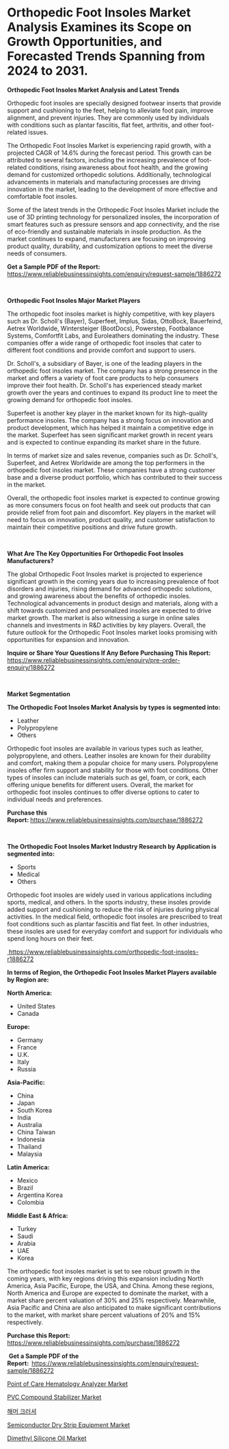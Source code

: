 <p><h1>Orthopedic Foot Insoles Market Analysis Examines its Scope on Growth Opportunities, and Forecasted Trends Spanning from 2024 to 2031.</h1></p><p><strong>Orthopedic Foot Insoles Market Analysis and Latest Trends</strong></p>
<p><p>Orthopedic foot insoles are specially designed footwear inserts that provide support and cushioning to the feet, helping to alleviate foot pain, improve alignment, and prevent injuries. They are commonly used by individuals with conditions such as plantar fasciitis, flat feet, arthritis, and other foot-related issues.</p><p>The Orthopedic Foot Insoles Market is experiencing rapid growth, with a projected CAGR of 14.6% during the forecast period. This growth can be attributed to several factors, including the increasing prevalence of foot-related conditions, rising awareness about foot health, and the growing demand for customized orthopedic solutions. Additionally, technological advancements in materials and manufacturing processes are driving innovation in the market, leading to the development of more effective and comfortable foot insoles.</p><p>Some of the latest trends in the Orthopedic Foot Insoles Market include the use of 3D printing technology for personalized insoles, the incorporation of smart features such as pressure sensors and app connectivity, and the rise of eco-friendly and sustainable materials in insole production. As the market continues to expand, manufacturers are focusing on improving product quality, durability, and customization options to meet the diverse needs of consumers.</p></p>
<p><strong>Get a Sample PDF of the Report:&nbsp;</strong> <a href="https://www.reliablebusinessinsights.com/enquiry/request-sample/1886272">https://www.reliablebusinessinsights.com/enquiry/request-sample/1886272</a></p>
<p>&nbsp;</p>
<p><strong>Orthopedic Foot Insoles Major Market Players</strong></p>
<p><p>The orthopedic foot insoles market is highly competitive, with key players such as Dr. Scholl's (Bayer), Superfeet, Implus, Sidas, OttoBock, Bauerfeind, Aetrex Worldwide, Wintersteiger (BootDocs), Powerstep, Footbalance Systems, Comfortfit Labs, and Euroleathers dominating the industry. These companies offer a wide range of orthopedic foot insoles that cater to different foot conditions and provide comfort and support to users.</p><p>Dr. Scholl's, a subsidiary of Bayer, is one of the leading players in the orthopedic foot insoles market. The company has a strong presence in the market and offers a variety of foot care products to help consumers improve their foot health. Dr. Scholl's has experienced steady market growth over the years and continues to expand its product line to meet the growing demand for orthopedic foot insoles.</p><p>Superfeet is another key player in the market known for its high-quality performance insoles. The company has a strong focus on innovation and product development, which has helped it maintain a competitive edge in the market. Superfeet has seen significant market growth in recent years and is expected to continue expanding its market share in the future.</p><p>In terms of market size and sales revenue, companies such as Dr. Scholl's, Superfeet, and Aetrex Worldwide are among the top performers in the orthopedic foot insoles market. These companies have a strong customer base and a diverse product portfolio, which has contributed to their success in the market.</p><p>Overall, the orthopedic foot insoles market is expected to continue growing as more consumers focus on foot health and seek out products that can provide relief from foot pain and discomfort. Key players in the market will need to focus on innovation, product quality, and customer satisfaction to maintain their competitive positions and drive future growth.</p></p>
<p>&nbsp;</p>
<p><strong>What Are The Key Opportunities For Orthopedic Foot Insoles Manufacturers?</strong></p>
<p><p>The global Orthopedic Foot Insoles market is projected to experience significant growth in the coming years due to increasing prevalence of foot disorders and injuries, rising demand for advanced orthopedic solutions, and growing awareness about the benefits of orthopedic insoles. Technological advancements in product design and materials, along with a shift towards customized and personalized insoles are expected to drive market growth. The market is also witnessing a surge in online sales channels and investments in R&D activities by key players. Overall, the future outlook for the Orthopedic Foot Insoles market looks promising with opportunities for expansion and innovation.</p></p>
<p><strong>Inquire or Share Your Questions If Any Before Purchasing This Report:</strong> <a href="https://www.reliablebusinessinsights.com/enquiry/pre-order-enquiry/1886272">https://www.reliablebusinessinsights.com/enquiry/pre-order-enquiry/1886272</a></p>
<p>&nbsp;</p>
<p><strong>Market Segmentation</strong></p>
<p><strong>The Orthopedic Foot Insoles Market Analysis by types is segmented into:</strong></p>
<p><ul><li>Leather</li><li>Polypropylene</li><li>Others</li></ul></p>
<p><p>Orthopedic foot insoles are available in various types such as leather, polypropylene, and others. Leather insoles are known for their durability and comfort, making them a popular choice for many users. Polypropylene insoles offer firm support and stability for those with foot conditions. Other types of insoles can include materials such as gel, foam, or cork, each offering unique benefits for different users. Overall, the market for orthopedic foot insoles continues to offer diverse options to cater to individual needs and preferences.</p></p>
<p><strong>Purchase this Report:&nbsp;</strong><a href="https://www.reliablebusinessinsights.com/purchase/1886272">https://www.reliablebusinessinsights.com/purchase/1886272</a></p>
<p>&nbsp;</p>
<p><strong>The Orthopedic Foot Insoles Market Industry Research by Application is segmented into:</strong></p>
<p><ul><li>Sports</li><li>Medical</li><li>Others</li></ul></p>
<p><p>Orthopedic foot insoles are widely used in various applications including sports, medical, and others. In the sports industry, these insoles provide added support and cushioning to reduce the risk of injuries during physical activities. In the medical field, orthopedic foot insoles are prescribed to treat foot conditions such as plantar fasciitis and flat feet. In other industries, these insoles are used for everyday comfort and support for individuals who spend long hours on their feet.</p></p>
<p><a href="https://www.reliablebusinessinsights.com/orthopedic-foot-insoles-r1886272">&nbsp;https://www.reliablebusinessinsights.com/orthopedic-foot-insoles-r1886272</a></p>
<p><strong>In terms of Region, the Orthopedic Foot Insoles Market Players available by Region are:</strong></p>
<p>
    <p> <strong> North America: </strong>
        <ul>
            <li>United States</li>
            <li>Canada</li>
        </ul>
        </p> 
    <p> <strong> Europe: </strong>
        <ul>
            <li>Germany</li>
            <li>France</li>
            <li>U.K.</li>
            <li>Italy</li>
            <li>Russia</li>
        </ul>
        </p> 
    <p> <strong> Asia-Pacific: </strong>
        <ul>
            <li>China</li>
            <li>Japan</li>
            <li>South Korea</li>
            <li>India</li>
            <li>Australia</li>
            <li>China Taiwan</li>
            <li>Indonesia</li>
            <li>Thailand</li>
            <li>Malaysia</li>
        </ul>
        </p> 
    <p> <strong> Latin America: </strong>
        <ul>
            <li>Mexico</li>
            <li>Brazil</li>
            <li>Argentina Korea</li>
            <li>Colombia</li>
        </ul>
        </p> 
    <p> <strong> Middle East & Africa: </strong>
        <ul>
            <li>Turkey</li>
            <li>Saudi</li>
            <li>Arabia</li>
            <li>UAE</li>
            <li>Korea</li>
        </ul>
    </p>
    </p>
<p><p>The orthopedic foot insoles market is set to see robust growth in the coming years, with key regions driving this expansion including North America, Asia Pacific, Europe, the USA, and China. Among these regions, North America and Europe are expected to dominate the market, with a market share percent valuation of 30% and 25% respectively. Meanwhile, Asia Pacific and China are also anticipated to make significant contributions to the market, with market share percent valuations of 20% and 15% respectively.</p></p>
<p><strong>Purchase this Report: </strong><a href="https://www.reliablebusinessinsights.com/purchase/1886272">https://www.reliablebusinessinsights.com/purchase/1886272</a></p>
<p>&nbsp;<strong>Get a Sample PDF of the Report:&nbsp;&nbsp;</strong><a href="https://www.reliablebusinessinsights.com/enquiry/request-sample/1886272">https://www.reliablebusinessinsights.com/enquiry/request-sample/1886272</a></p>
<p><strong></strong></p>
<p><p><a href="https://github.com/topanyudistiraadinugraha/Market-Research-Report-List-1/blob/main/point-of-care-hematology-analyzer-market.md">Point of Care Hematology Analyzer Market</a></p><p><a href="https://www.linkedin.com/pulse/pvc-compound-stabilizer-market-global-regional-analysis-2024-snwje?trackingId=PJEMMOemQwmNTHQzHK3XcA%3D%3D">PVC Compound Stabilizer Market</a></p><p><a href="https://medium.com/@fernandotryo5lson96765/%ED%95%B4%EB%A8%B8-%ED%81%AC%EB%9F%AC%EC%85%94-%EC%8B%9C%EC%9E%A5-2024%EB%85%84%EB%B6%80%ED%84%B0-2031%EB%85%84%EA%B9%8C%EC%A7%80%EC%9D%98-%EC%82%B0%EC%97%85-%EB%8F%99%ED%96%A5-%EB%B0%8F-%EC%98%88%EC%B8%A1-916aa579a019">해머 크러셔</a></p><p><a href="https://medium.com/@maxson5287/an-in-depth-analysis-of-the-global-semiconductor-dry-strip-equipment-market-scope-and-its-rapid-371f1e0f301e">Semiconductor Dry Strip Equipment Market</a></p><p><a href="https://www.linkedin.com/pulse/emerging-trends-dimethyl-silicone-oil-market-global-outlook-q6tme?trackingId=NE6826IUQzaGvWCud1Lvrw%3D%3D">Dimethyl Silicone Oil Market</a></p></p>